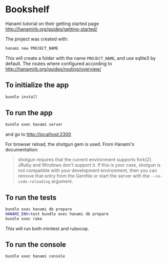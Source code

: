 # Bookshelf

Hanami tutorial on their getting started page <http://hanamirb.org/guides/getting-started/>

The project was created with:

```bash
hanami new PROJECT_NAME
```

This will create a folder with the name `PROJECT_NAME`, and use sqlite3 by default.
The routes where configured according to <http://hanamirb.org/guides/routing/overview/>


## To initialize the app

```bash
bundle install
```


## To run the app

```bash
bundle exec hanami server
```

and go to <http://localhost:2300>

For browser reload, the shotgun gem is used. From Hanami's documentation:

> shotgun requires that the current environment supports fork(2). JRuby and Windows don't support it. If this is your case, shotgun is not compatible with your development environment, then you can remove that entry from the Gemfile or start the server with the `--no-code-reloading` argument.


## To run the tests

```bash
bundle exec hanami db prepare
HANAMI_ENV=test bundle exec hanami db prepare
bundle exec rake
```

This will run both minitest and rubocop.


## To run the console

```bash
bundle exec hanami console
```
